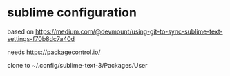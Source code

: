 # sublime configuration


based on https://medium.com/@devmount/using-git-to-sync-sublime-text-settings-f70b8dc7a40d

needs https://packagecontrol.io/

clone to ~/.config/sublime-text-3/Packages/User